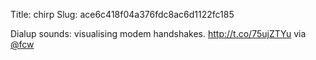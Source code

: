 Title: chirp
Slug: ace6c418f04a376fdc8ac6d1122fc185

Dialup sounds: visualising modem handshakes. <a href="http://t.co/75ujZTYu">http://t.co/75ujZTYu</a> via <a href="http://twitter.com/fcw">@fcw</a>
